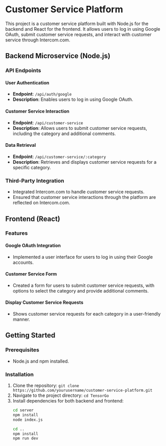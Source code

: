 # Customer Service Platform

This project is a customer service platform built with Node.js for the backend and React for the frontend. It allows users to log in using Google OAuth, submit customer service requests, and interact with customer service through Intercom.com.

## Backend Microservice (Node.js)

### API Endpoints

#### User Authentication
- **Endpoint**: `/api/auth/google`
- **Description**: Enables users to log in using Google OAuth.

#### Customer Service Interaction
- **Endpoint**: `/api/customer-service`
- **Description**: Allows users to submit customer service requests, including the category and additional comments.

#### Data Retrieval
- **Endpoint**: `/api/customer-service/:category`
- **Description**: Retrieves and displays customer service requests for a specific category.

### Third-Party Integration
- Integrated Intercom.com to handle customer service requests.
- Ensured that customer service interactions through the platform are reflected on Intercom.com.

## Frontend (React)

### Features

#### Google OAuth Integration
- Implemented a user interface for users to log in using their Google accounts.

#### Customer Service Form
- Created a form for users to submit customer service requests, with options to select the category and provide additional comments.

#### Display Customer Service Requests
- Shows customer service requests for each category in a user-friendly manner.

## Getting Started

### Prerequisites
- Node.js and npm installed.

### Installation

1. Clone the repository: `git clone https://github.com/yourusername/customer-service-platform.git`
2. Navigate to the project directory: `cd TensorGo`
3. Install dependencies for both backend and frontend: 
   ```bash
   cd server
   npm install
   node index.js
   
   cd ..
   npm install
   npm run dev
